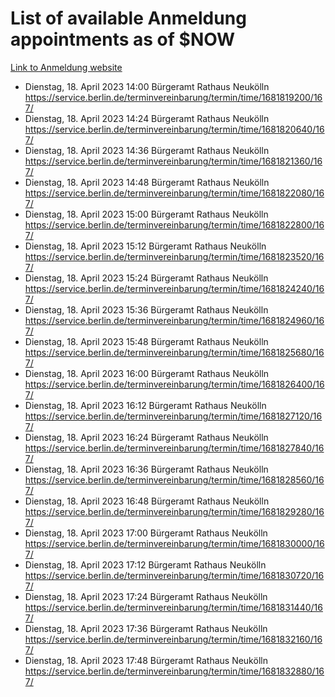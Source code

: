 # List of available Anmeldung appointments as of $NOW
[Link to Anmeldung website](https://service.berlin.de/terminvereinbarung/termin/tag.php?termin=1&anliegen[]=120686&dienstleisterlist=122210,122217,327316,122219,327312,122227,327314,122231,327346,122243,327348,122254,122252,329742,122260,329745,122262,329748,122271,327278,122273,327274,122277,327276,330436,122280,327294,122282,327290,122284,327292,122291,327270,122285,327266,122286,327264,122296,327268,150230,329760,122297,327286,122294,327284,122312,329763,122314,329775,122304,327330,122311,327334,122309,327332,317869,122281,327352,122279,329772,122283,122276,327324,122274,327326,122267,329766,122246,327318,122251,327320,122257,327322,122208,327298,122226,327300&herkunft=http%3A%2F%2Fservice.berlin.de%2Fdienstleistung%2F120686%2F)
- Dienstag, 18. April 2023 14:00 Bürgeramt Rathaus Neukölln https://service.berlin.de/terminvereinbarung/termin/time/1681819200/167/
- Dienstag, 18. April 2023 14:24 Bürgeramt Rathaus Neukölln https://service.berlin.de/terminvereinbarung/termin/time/1681820640/167/
- Dienstag, 18. April 2023 14:36 Bürgeramt Rathaus Neukölln https://service.berlin.de/terminvereinbarung/termin/time/1681821360/167/
- Dienstag, 18. April 2023 14:48 Bürgeramt Rathaus Neukölln https://service.berlin.de/terminvereinbarung/termin/time/1681822080/167/
- Dienstag, 18. April 2023 15:00 Bürgeramt Rathaus Neukölln https://service.berlin.de/terminvereinbarung/termin/time/1681822800/167/
- Dienstag, 18. April 2023 15:12 Bürgeramt Rathaus Neukölln https://service.berlin.de/terminvereinbarung/termin/time/1681823520/167/
- Dienstag, 18. April 2023 15:24 Bürgeramt Rathaus Neukölln https://service.berlin.de/terminvereinbarung/termin/time/1681824240/167/
- Dienstag, 18. April 2023 15:36 Bürgeramt Rathaus Neukölln https://service.berlin.de/terminvereinbarung/termin/time/1681824960/167/
- Dienstag, 18. April 2023 15:48 Bürgeramt Rathaus Neukölln https://service.berlin.de/terminvereinbarung/termin/time/1681825680/167/
- Dienstag, 18. April 2023 16:00 Bürgeramt Rathaus Neukölln https://service.berlin.de/terminvereinbarung/termin/time/1681826400/167/
- Dienstag, 18. April 2023 16:12 Bürgeramt Rathaus Neukölln https://service.berlin.de/terminvereinbarung/termin/time/1681827120/167/
- Dienstag, 18. April 2023 16:24 Bürgeramt Rathaus Neukölln https://service.berlin.de/terminvereinbarung/termin/time/1681827840/167/
- Dienstag, 18. April 2023 16:36 Bürgeramt Rathaus Neukölln https://service.berlin.de/terminvereinbarung/termin/time/1681828560/167/
- Dienstag, 18. April 2023 16:48 Bürgeramt Rathaus Neukölln https://service.berlin.de/terminvereinbarung/termin/time/1681829280/167/
- Dienstag, 18. April 2023 17:00 Bürgeramt Rathaus Neukölln https://service.berlin.de/terminvereinbarung/termin/time/1681830000/167/
- Dienstag, 18. April 2023 17:12 Bürgeramt Rathaus Neukölln https://service.berlin.de/terminvereinbarung/termin/time/1681830720/167/
- Dienstag, 18. April 2023 17:24 Bürgeramt Rathaus Neukölln https://service.berlin.de/terminvereinbarung/termin/time/1681831440/167/
- Dienstag, 18. April 2023 17:36 Bürgeramt Rathaus Neukölln https://service.berlin.de/terminvereinbarung/termin/time/1681832160/167/
- Dienstag, 18. April 2023 17:48 Bürgeramt Rathaus Neukölln https://service.berlin.de/terminvereinbarung/termin/time/1681832880/167/
